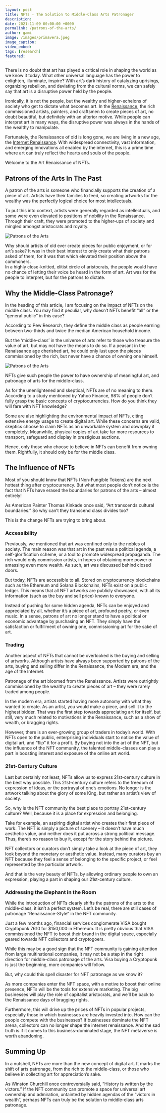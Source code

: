 ```yaml
---
layout: post
title: NFTs - The Solution to Middle-Class Arts Patronage?
description:
date: 2021-11-09 00:00:00 +0000
permalink: /patrons-of-the-arts/
author: gami
image: /images/primavera.jpeg
image_caption:
video_embed: 
tags: [research]
featured: 
---
```


There is no doubt that art has played a critical role in shaping the world as we know it today. What other universal language has the power to enlighten, illuminate, inspire? With art’s dark history of catalyzing uprisings, organizing rebellion, and deviating from the cultural norms, we can safely say that art is a disruptive power held by the people.

Ironically, it is not the people, but the wealthy and higher-echelons of society who get to dictate what becomes art. In the [Renaissance](https://en.wikipedia.org/wiki/Renaissance), the rich commissioned artists, painters, and craftsmen to create pieces of art, no doubt beautiful, but definitely with an ulterior motive. While people can interpret art in many ways, the disruptive power was always in the hands of the wealthy to manipulate.

Fortunately, the Renaissance of old is long gone, we are living in a new age, the [Internet Renaissance](https://twitter.com/ourzora/status/1341950748402221056). With widespread connectivity, vast information, and emerging innovations all enabled by the internet, this is a prime time where art can truly reflect the hearts and souls of the people.

Welcome to the Art Renaissance of NFTs.

## Patrons of the Arts In The Past

A patron of the arts is someone who financially supports the creation of a piece of art. Artists have their families to feed, so creating artworks for the wealthy was the perfectly logical choice for most intellectuals.

To put this into context, artists were generally regarded as intellectuals, and some were even elevated to positions of nobility in the Renaissance. Through their craft, they were promoted to the higher-ups of society and mingled amongst aristocrats and royalty.

![Patrons of the Arts](/images/lorenzo-medici.jpeg)

Why should artists of old ever create pieces for public enjoyment, or for art’s sake? It was in their best interest to only create what their patrons asked of them, for it was that which elevated their position above the commoners.  
In a highly close-knitted, elitist circle of aristocrats, the people would have no chance of letting their voice be heard in the form of art. Art was for the people to interpret, but for the patrons to dictate.

## Why the Middle-Class Patronage?

In the heading of this article, I am focusing on the impact of NFTs on the middle class. You may find it peculiar, why doesn’t NFTs benefit “all” or the “general public” in this case?

According to Pew Research, they define the middle class as people earning between two-thirds and twice the median American household income.

But the ‘middle-class’ in the universe of arts refer to those who treasure the value of art, but may not have the means to do so. If a peasant in the Renaissance age cherished art, he could only lust upon the pieces commissioned by the rich, but never have a chance of owning one himself.

![Patrons of the Arts](/images/patron-of-the-arts.jpeg)

NFTs give such people the power to have ownership of meaningful art, and patronage of arts for the middle-class.

As for the unenlightened and skeptical, NFTs are of no meaning to them. According to a study mentioned by Yahoo Finance, 98% of people don’t fully grasp the basic concepts of cryptocurrencies. How do you think they will fare with NFT knowledge?

Some are also highlighting the environmental impact of NFTs, citing extensive energy usage to create digital art. While these concerns are valid, skeptics choose to claim NFTs as an unworkable system and downplay it completely. Meanwhile, physical copies of art take far more resources to transport, safeguard and display in prestigious auctions.

Hence, only those who choose to believe in NFTs can benefit from owning them. Rightfully, it should only be for the middle class.

## The Influence of NFTs

Most of you should know that NFTs (Non-Fungible Tokens) are the next hottest thing after cryptocurrency. But what most people don’t notice is the fact that NFTs have erased the boundaries for patrons of the arts – almost entirely!

As American Painter Thomas Kinkade once said, “Art transcends cultural boundaries.” So why can’t they transcend class divides too?

This is the change NFTs are trying to bring about.

### Accessibility

Previously, we mentioned that art was confined only to the nobles of society. The main reason was that art in the past was a political agenda, a self-glorification scheme, or a tool to promote widespread propaganda. The rich would only commission artists, in hopes of obtaining more power or amassing even more wealth. As such, art was discussed behind closed doors.

But today, NFTs are accessible to all. Stored on cryptocurrency blockchains such as the Ethereum and Solana Blockchains, NFTs exist on a public ledger. This means that all NFT artworks are publicly showcased, with all its information (such as the buy and sell price) known to everyone.

Instead of pushing for some hidden agenda, NFTs can be enjoyed and appreciated by all, whether it’s a piece of art, profound poetry, or even music. In a sense, patrons of art no longer stand to have a political or economic advantage by purchasing an NFT. They simply have the satisfaction or fulfillment of owning one, commissioning art for the sake of art.

### Trading

Another aspect of NFTs that cannot be overlooked is the buying and selling of artworks. Although artists have always been supported by patrons of the arts, buying and selling differ in the Renaissance, the Modern era, and the age of the Internet.

Patronage of the art bloomed from the Renaissance. Artists were outrightly commissioned by the wealthy to create pieces of art – they were rarely traded among people.

In the modern era, artists started having more autonomy with what they wanted to create. As an artist, you would make a piece, and sell it to the highest bidder. That was the first step towards appreciating art for itself, but still, very much related to motivations in the Renaissance, such as a show of wealth, or bragging rights.

However, there is an ever-growing group of traders in today’s world. With NFTs open to the public, enterprising individuals start to notice the value of digital art, and “flip” it for a profit. By buying not into the art of the NFT, but the influence of the NFT community, the talented middle-classes can play a part in boosting interest and exposure of the online art world.

### 21st-Century Culture

Last but certainly not least, NFTs allow us to express 21st-century culture in the best way possible. This 21st-century culture refers to the freedom of expression of ideas, or the portrayal of one’s emotions. No longer is the artwork talking about the glory of some King, but rather an artist’s view of society.

So, why is the NFT community the best place to portray 21st-century culture? Well, because it is a place for expression and belonging.

Take for example, an aspiring digital artist who creates their first piece of work. The NFT is simply a picture of scenery – it doesn’t have much aesthetic value, and neither does it put across a strong political message. Thus, there’s no reason to buy it, except for the story behind the picture.

NFT collectors or curators don’t simply take a look at the piece of art, they look beyond the monetary or aesthetic value. Instead, many curators buy an NFT because they feel a sense of belonging to the specific project, or feel represented by the particular artwork.

And that is the very beauty of NFTs, by allowing ordinary people to own an expression, playing a part in shaping our 21st-century culture.

### Addressing the Elephant in the Room

While the introduction of NFTs clearly shifts the patrons of the arts to the middle-class, it isn’t a perfect system. Let’s be real, there are still cases of patronage “Renaissance-Style” in the NFT community.

Just a few months ago, financial services conglomerate VISA bought Cryptopunk 7610 for $150,000 in Ethereum. It is pretty obvious that VISA commissioned the NFT to boost their brand in the digital space, especially geared towards NFT collectors and cryptogoers.

While this may be a good sign that the NFT community is gaining attention from large multinational companies, it may not be a step in the right direction for middle-class patronage of the arts. Visa buying a Cryptopunk is just the beginning, more companies will follow.

But, why could this spell disaster for NFT patronage as we know it?

As more companies enter the NFT space, with a motive to boost their online presence, NFTs will be the tools for extensive marketing. The big businesses will play the role of capitalist aristocrats, and we’ll be back to the Renaissance days of bragging rights.

Furthermore, this will drive up the prices of NFTs in popular projects, especially those in which businesses are heavily invested into. How can the people compete with the businesses? If businesses dominate the NFT arena, collectors can no longer shape the internet renaissance. And the sad truth is if it comes to this business-dominated stage, the NFT metaverse is worth abandoning.

## Summing Up

In a nutshell, NFTs are more than the new concept of digital art. It marks the shift of arts patronage, from the rich to the middle-class, or those who believe in collecting art for appreciation’s sake.

As Winston Churchill once controversially said, “History is written by the victors.” If the NFT community can promote a space for universal art ownership and admiration, untainted by hidden agendas of the “victors in wealth”, perhaps NFTs can truly be the solution to middle-class arts patronage.
